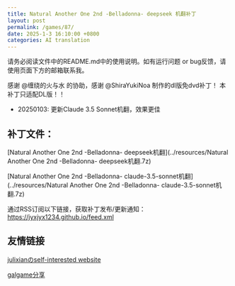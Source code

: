 ```yaml
---
title: Natural Another One 2nd -Belladonna- deepseek 机翻补丁
layout: post
permalink: /games/87/
date: 2025-1-3 16:10:00 +0800
categories: AI translation
---
```



请务必阅读文件中的README.md中的使用说明。如有运行问题 or bug反馈，请使用页面下方的邮箱联系我。

感谢 @缠绕的火与水 的协助，感谢 @ShiraYukiNoa 制作的dl版免dvd补丁！
本补丁只适配DL版！！
- 20250103: 更新Claude 3.5 Sonnet机翻，效果更佳

## 补丁文件：

[Natural Another One 2nd -Belladonna- deepseek机翻](../resources/Natural Another One 2nd -Belladonna- deepseek机翻.7z)

 

[Natural Another One 2nd -Belladonna- claude-3.5-sonnet机翻](../resources/Natural Another One 2nd -Belladonna- claude-3.5-sonnet机翻.7z)

 

通过RSS订阅以下链接，获取补丁发布/更新通知：https://jyxjyx1234.github.io/feed.xml

## 友情链接

[julixianのself-interested website](https://julixian-siw.worldsystem.top/) 

[galgame分享](https://t.me/galgpt)